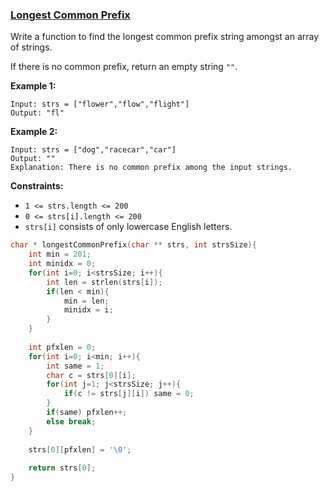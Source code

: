 ### [Longest Common Prefix](https://leetcode.com/problems/longest-common-prefix/)

Write a function to find the longest common prefix string amongst an array of strings.

If there is no common prefix, return an empty string `""`.

 

**Example 1:**

```
Input: strs = ["flower","flow","flight"]
Output: "fl"
```

**Example 2:**

```
Input: strs = ["dog","racecar","car"]
Output: ""
Explanation: There is no common prefix among the input strings.
```

 

**Constraints:**

- `1 <= strs.length <= 200`
- `0 <= strs[i].length <= 200`
- `strs[i]` consists of only lowercase English letters.

```C
char * longestCommonPrefix(char ** strs, int strsSize){
    int min = 201;
    int minidx = 0;
    for(int i=0; i<strsSize; i++){
        int len = strlen(strs[i]);
        if(len < min){
            min = len;
            minidx = i;
        } 
    }
    
    int pfxlen = 0;
    for(int i=0; i<min; i++){
        int same = 1;
        char c = strs[0][i];
        for(int j=1; j<strsSize; j++){
            if(c != strs[j][i]) same = 0;
        }
        if(same) pfxlen++; 
        else break;
    }
    
    strs[0][pfxlen] = '\0';
    
    return strs[0];
}
```

